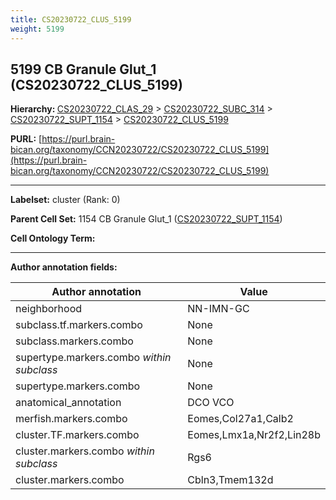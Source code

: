 ```yaml
---
title: CS20230722_CLUS_5199
weight: 5199
---
```

## 5199 CB Granule Glut_1 (CS20230722_CLUS_5199)
<b>Hierarchy: </b>
[CS20230722_CLAS_29](../CS20230722_CLAS_29) >
[CS20230722_SUBC_314](../CS20230722_SUBC_314) >
[CS20230722_SUPT_1154](../CS20230722_SUPT_1154) >
[CS20230722_CLUS_5199](../CS20230722_CLUS_5199)

**PURL:** [https://purl.brain-bican.org/taxonomy/CCN20230722/CS20230722_CLUS_5199](https://purl.brain-bican.org/taxonomy/CCN20230722/CS20230722_CLUS_5199)

---


**Labelset:** cluster (Rank: 0)

**Parent Cell Set:** 1154 CB Granule Glut_1 ([CS20230722_SUPT_1154](../CS20230722_SUPT_1154))



**Cell Ontology Term:** 

[MARKER GENES.]: #


---

[TRANSFERRED ANNOTATIONS.]: #


[AUTHOR ANNOTATION FIELDS.]: #


**Author annotation fields:**

| Author annotation | Value |
|-------------------|-------|
|neighborhood|NN-IMN-GC|
|subclass.tf.markers.combo|None|
|subclass.markers.combo|None|
|supertype.markers.combo _within subclass_|None|
|supertype.markers.combo|None|
|anatomical_annotation|DCO VCO|
|merfish.markers.combo|Eomes,Col27a1,Calb2|
|cluster.TF.markers.combo|Eomes,Lmx1a,Nr2f2,Lin28b|
|cluster.markers.combo _within subclass_|Rgs6|
|cluster.markers.combo|Cbln3,Tmem132d|
